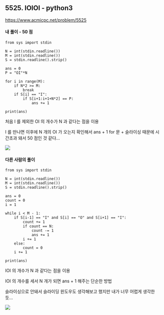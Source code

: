 ## 5525. IOIOI - python3
https://www.acmicpc.net/problem/5525

#### 내 풀이 - 50 점
```
from sys import stdin

N = int(stdin.readline())
M = int(stdin.readline())
S = stdin.readline().strip()

ans = 0
P = "OI"*N

for i in range(M):
    if N*2 >= M:
        break
    if S[i] == "I":
        if S[i+1:i+1+N*2] == P:
            ans += 1

print(ans)
```
처음 I 를 제외한 OI 의 개수가 N 과 같다는 점을 이용

I 를 만나면 이후에 N 개의 OI 가 오는지 확인해서 ans + 1
for 문 + 슬라이싱 때문에 시간초과 돼서 50 점인 것 같다...

![](https://images.velog.io/images/jsh5408/post/5328bdfd-ac3f-40c4-989e-1fea14073c31/image.png)

#### 다른 사람의 풀이
```
from sys import stdin

N = int(stdin.readline())
M = int(stdin.readline())
S = stdin.readline().strip()

ans = 0
count = 0
i = 1

while i < M - 1:
    if S[i-1] == "I" and S[i] == "O" and S[i+1] == "I":
        count += 1
        if count == N:
            count -= 1
            ans += 1
        i += 1
    else:
        count = 0
    i += 1

print(ans)
```
IOI 의 개수가 N 과 같다는 점을 이용

IOI 의 개수를 세서 N 개가 되면 ans + 1 해주는 단순한 방법

슬라이싱으로 안돼서 슬라이딩 윈도우도 생각해보고 했지만
내가 너무 어렵게 생각한듯...

![](https://images.velog.io/images/jsh5408/post/f69c13e5-a2c2-4ee7-bd28-e7dc39122a8e/image.png)